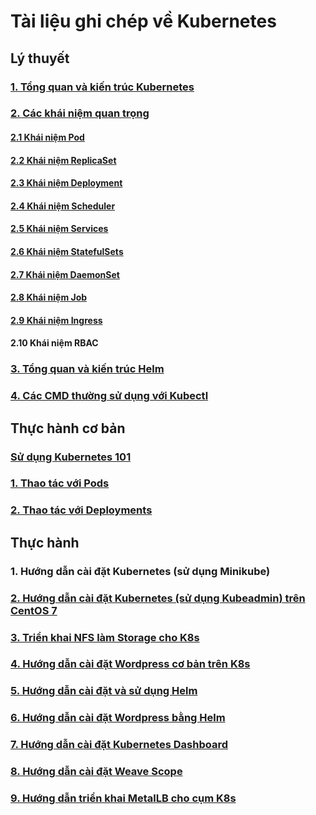 # Tài liệu ghi chép về Kubernetes

## Lý thuyết

### [1. Tổng quan và kiến trúc Kubernetes](/docs/1-introduction-k8s.md)

### [2. Các khái niệm quan trọng](/docs/2-term-k8s.md)

#### [2.1 Khái niệm Pod](/docs/2.1-pod-k8s.md)

#### [2.2 Khái niệm ReplicaSet](/docs/2.2-rs-k8s.md)

#### [2.3 Khái niệm Deployment](/docs/2.3-deployment-k8s.md)

#### [2.4 Khái niệm Scheduler](/docs/2.4-scheduler-k8s.md)

#### [2.5 Khái niệm Services](/docs/2.5-services-k8s.md)

#### [2.6 Khái niệm StatefulSets](/docs/2.6-sfs-k8s.md)

#### [2.7 Khái niệm DaemonSet](/docs/2.7-ds-k8s.md)

#### [2.8 Khái niệm Job](/docs/2.8-job-k8s.md)

#### [2.9 Khái niệm Ingress](/docs/2.9-ingress-k8s.md)

#### 2.10 Khái niệm RBAC

### [3. Tổng quan và kiến trúc Helm](/docs/3-helm-k8s.md)

### [4. Các CMD thường sử dụng với Kubectl](/docs/kubectl-cmd.md)

## Thực hành cơ bản

### [Sử dụng Kubernetes 101](/docs/practise/kubernetes-101.md)

### [1. Thao tác với Pods](/docs/practise/pod-101.md)

### [2. Thao tác với Deployments](/docs/practise/deployment-101.md)

## Thực hành

### 1. Hướng dẫn cài đặt Kubernetes (sử dụng Minikube)

### [2. Hướng dẫn cài đặt Kubernetes (sử dụng Kubeadmin) trên CentOS 7](/docs/setup/install-k8s-centos7-kubeadm.md)

### [3. Triển khai NFS làm Storage cho K8s](/docs/setup/install-nfs-storage-k8s.md)

### [4. Hướng dẫn cài đặt Wordpress cơ bản trên K8s](/docs/setup/setup-wordpress-basic.md)

### [5. Hướng dẫn cài đặt và sử dụng Helm](/docs/setup/install-helm-k8s.md)

### [6. Hướng dẫn cài đặt Wordpress bằng Helm](/docs/setup/install-wp-helm.md)

### [7. Hướng dẫn cài đặt Kubernetes Dashboard](/docs/setup/setup-kubernetes-dashboard.md)

### [8. Hướng dẫn cài đặt Weave Scope](/docs/setup/setup-weave-scope.md)

### [9. Hướng dẫn triển khai MetalLB cho cụm K8s](/docs/setup/install-metallb.md)